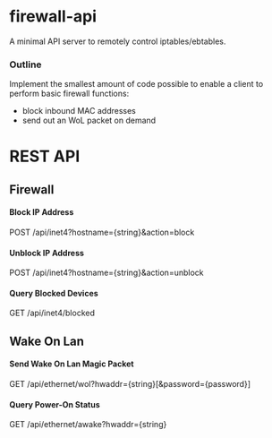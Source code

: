 # firewall-api
A minimal API server to remotely control iptables/ebtables.

### Outline
Implement the smallest amount of code possible to enable a client to perform basic firewall functions:
- block inbound MAC addresses
- send out an WoL packet on demand

# REST API

## Firewall

#### Block IP Address
POST /api/inet4?hostname={string}&action=block

#### Unblock IP Address
POST /api/inet4?hostname={string}&action=unblock

#### Query Blocked Devices
GET /api/inet4/blocked

## Wake On Lan

#### Send Wake On Lan Magic Packet
GET /api/ethernet/wol?hwaddr={string}[&password={password}]

#### Query Power-On Status
GET /api/ethernet/awake?hwaddr={string}
